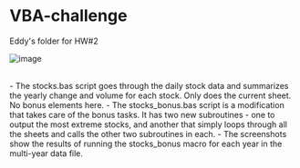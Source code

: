 # VBA-challenge
Eddy's folder for HW#2

![image](https://user-images.githubusercontent.com/95975931/192193503-6cb9018f-6212-4dc0-a3d5-1790e831217d.png)

<br />
- The stocks.bas script goes through the daily stock data and summarizes the yearly change and volume for each stock. Only does the current sheet. No bonus elements here.
- The stocks_bonus.bas script is a modification that takes care of the bonus tasks. It has two new subroutines - one to output the most extreme stocks, and another that simply loops through all the sheets and calls the other two subroutines in each.
- The screenshots show the results of running the stocks_bonus macro for each year in the multi-year data file.
